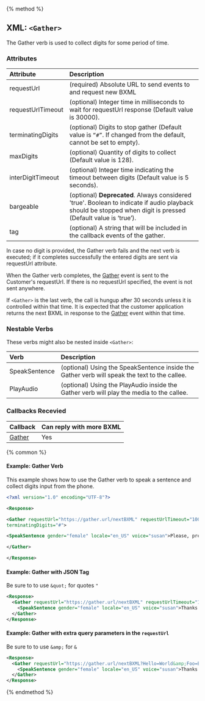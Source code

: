 {% method %}
## XML: `<Gather>`
The Gather verb is used to collect digits for some period of time.


### Attributes
| Attribute         | Description                                                                                                                                                   |
|:------------------|:--------------------------------------------------------------------------------------------------------------------------------------------------------------|
| requestUrl        | (required) Absolute URL to send events to and request new BXML                                                                                                |
| requestUrlTimeout | (optional) Integer time in milliseconds to wait for requestUrl response (Default value is 30000).                                                             |
| terminatingDigits | (optional) Digits to stop gather (Default value is `“#”`. If changed from the default, cannot be set to empty).                                                                                                    |
| maxDigits         | (optional) Quantity of digits to collect (Default value is 128).                                                                                              |
| interDigitTimeout | (optional) Integer time indicating the timeout between digits (Default value is 5 seconds).                                                                   |
| bargeable         | (optional) **Deprecated**. Always considered 'true'. Boolean to indicate if audio playback should be stopped when digit is pressed (Default value is ‘true’). |
| tag               | (optional) A string that will be included in the callback events of the gather.                                                                             |

In case no digit is provided, the Gather verb fails and the next verb is executed; if it completes successfully the entered digits are sent via requestUrl attribute.

When the Gather verb completes, the [Gather](../callBacks/gather.md) event is sent to the Customer's requestUrl. If there is no requestUrl specified, the event is not sent anywhere.

If `<Gather>` is the last verb, the call is hungup after 30 seconds unless it is controlled within that time. It is expected that the customer application returns the next BXML in response to the [Gather](../callBacks/gather.md) event within that time.


### Nestable Verbs
These verbs might also be nested inside `<Gather>`:

| Verb          | Description                                                                                  |
|:--------------|:---------------------------------------------------------------------------------------------|
| SpeakSentence | (optional) Using the SpeakSentence inside the Gather verb will speak the text to the callee. |
| PlayAudio     | (optional) Using the PlayAudio inside the Gather verb will play the media to the callee.     |

### Callbacks Recevied

| Callback                         | Can reply with more BXML |
|:---------------------------------|:-------------------------|
| [Gather](../callBacks/gather.md) | Yes                      |

{% common %}
#### Example: Gather Verb
This example shows how to use the Gather verb to speak a sentence and collect digits input from the phone.


```XML
<?xml version="1.0" encoding="UTF-8"?>

<Response>

<Gather requestUrl="https://gather.url/nextBXML" requestUrlTimeout="10000"
terminatingDigits="#">

<SpeakSentence gender="female" locale="en_US" voice="susan">Please, press a digit.</SpeakSentence>

</Gather>

</Response>
```

#### Example: Gather with JSON Tag

Be sure to to use <code class="post">&amp;quot;</code> for quotes <code class="post">&quot;</code>

```xml
<Response>
  <Gather requestUrl="https://gather.url/nextBXML" requestUrlTimeout="10000" terminatingDigits="#" maxDigits="1" tag="{&quot;Hello&quot;:&quot;World&quot;,&quot;Foo&quot;:&quot;Bar&quot;}">
    <SpeakSentence gender="female" locale="en_US" voice="susan">Thanks for calling Press 1 for more options</SpeakSentence>
  </Gather>
</Response>
```

#### Example: Gather with extra query parameters in the <code class="post">requestUrl</code>

Be sure to to use <code class="post">&amp;amp;</code> for <code class="post">&</code>

```xml
<Response>
  <Gather requestUrl="https://gather.url/nextBXML?Hello=World&amp;Foo=Bar" requestUrlTimeout="10000" terminatingDigits="#" maxDigits="1">
    <SpeakSentence gender="female" locale="en_US" voice="susan">Thanks for calling Press 1 for more options</SpeakSentence>
  </Gather>
</Response>
```

{% endmethod %}
